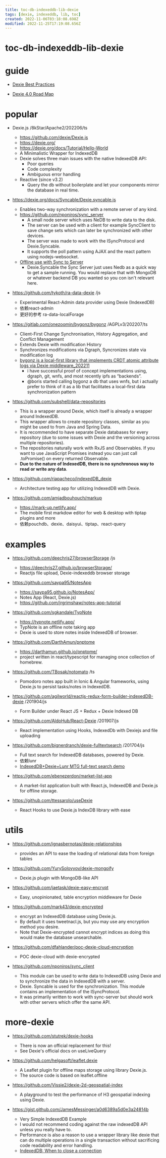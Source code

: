 ```yaml
---
title: toc-db-indexeddb-lib-dexie
tags: [dexie, indexeddb, lib, toc]
created: 2022-11-06T03:18:08.698Z
modified: 2022-11-25T17:19:08.656Z
---
```


# toc-db-indexeddb-lib-dexie

# guide

- [Dexie Best Practices](https://dexie.org/docs/Tutorial/Best-Practices)

- [Dexie 4.0 Road Map](https://github.com/dexie/Dexie.js/discussions/1455)
# popular
- Dexie.js /8kStar/Apache2/202206/ts
  - https://github.com/dexie/Dexie.js
  - https://dexie.org/
  - https://dexie.org/docs/Tutorial/Hello-World
  - A Minimalistic Wrapper for IndexedDB
  - Dexie solves three main issues with the native IndexedDB API:
    - Poor queries
    - Code complexity
    - Ambiguous error handling
  - Reactive (since v3.2)
    - Query the db without boilerplate and let your components mirror the database in real time.
- https://dexie.org/docs/Syncable/Dexie.syncable.js
  - Enables two-way synchronization with a remote server of any kind.
  - https://github.com/nponiros/sync_server
    - A small node server which uses NeDB to write data to the disk. 
    - The server can be used with a client for example SyncClient to save change sets which can later be synchronized with other devices. 
    - The server was made to work with the ISyncProtocol and Dexie.Syncable. 
    - It supports the poll pattern using AJAX and the react pattern using nodejs-websocket.
  - [Offline use with Sync to Server](https://github.com/only-cliches/Nano-SQL/issues/18)
    - Dexie.Syncable the Sync Server just uses Nedb as a quick way to get a sample running. You would replace that with MongoDB or whatever backend DB you wanted so you con isn't relevant here.

- https://github.com/tykoth/ra-data-dexie /js
  - Experimental React-Admin data provider using Dexie (IndexedDB)
  - 依赖react-admin
  - 更好的参考 ra-data-localForage

- https://gitlab.com/onezoomin/bygonz/bygonz /AGPLv3/202207/ts
  - Client-First Change Synchronisation, History Aggregation, and Conflict Management
  - Extends Dexie with modification History
  - Synchronizes modifications via Dgraph, Syncronizes state via modification log
  - [bygonz is a local-first library that implements CRDT atomic attribute logs via Dexie middleware_202211](https://talk.fission.codes/t/onezoomin-ztax-bygonz-fundability-exploration/3640)
    - i have successful proof of concept implementations using, dgraph, git, wnfs, and most recently ipfs as “backends”.
    - @boris started calling bygonz a db that uses wnfs, but i actually prefer to think of it as a lib that facilitates a local-first data synchronization pattern

- https://github.com/subshell/data-repositories
  - This is a wrapper around Dexie, which itself is already a wrapper around IndexedDB. 
  - This wrapper allows to create repository classes, similar as you might be used to from Java and Spring Data.
  - It is recommended to have separate Dexie databases for every repository (due to some issues with Dexie and the versioning across multiple repositories). 
  - The repositories naturally work with RxJS and Observables. If you want to use JavaScript Promises instead you can just call .toPromise() on every returned Observable. 
  - **Due to the nature of IndexedDB, there is no synchronous way to read or write any data**.

- https://github.com/riapacheco/indexedDB_dexie
  - Architecture testing app for utilizing IndexedDB with Dexie.

- https://github.com/amjadbouhouch/markup
  - https://mark-up.netlify.app/
  - The mobile first markdow editor for web & desktop with tiptap plugins and more
  - 依赖pouchdb、dexie、daisyui、tiptap、react-query
# examples
- https://github.com/deechris27/browserStorage /js
  - https://deechris27.github.io/browserStorage/
  - Reactjs file upload, Dexie-indexeddb browser storage

- https://github.com/saypa95/NotesApp
  - https://saypa95.github.io/NotesApp/
  - Notes App (React, Dexie.js)
  - https://github.com/jrgrimshaw/notes-app-tutorial

- https://github.com/sgkandale/TypNote
  - https://typnote.netlify.app/
  - TypNote is an offline note taking app
  - Dexie is used to store notes inside IndexedDB of browser.

- https://github.com/DarthAmun/pnptome
  - https://darthamun.github.io/pnptome/
  - project written in react/typescript for managing once collection of homebrew. 

- https://github.com/TBosak/notomato /ts
  - Pomodoro notes app built in Ionic & Angular frameworks, using Dexie.js to persist tasks/notes in IndexedDB.

- https://github.com/agilworld/reactjs-redux-form-builder-indexedDB-dexie /201904/js
  - Form Builder under React JS + Redux + Dexie Indexed DB

- https://github.com/AldoHub/React-Dexie /201907/js
  - React implementation using Hooks, IndexedDb with Dexiejs and file uploading

- https://github.com/bignerdranch/dexie-fulltextsearch  /201704/js
  - Full text search for IndexedDB databases, powered by Dexie.
  - 依赖lunr
  - [IndexedDB+Dexie+Lunr MTG full-text search demo](https://gist.github.com/nolanlawson/6f69f4a573c1da862e92)

- https://github.com/ebenezerdon/market-list-app
  - A market-list application built with React.js, IndexedDB and Dexie.js for offline storage.

- https://github.com/ttessarolo/useDexie
  - React Hooks to use Dexie.js IndexDB library with ease
# utils
- https://github.com/ignasbernotas/dexie-relationships
  - provides an API to ease the loading of relational data from foreign tables

- https://github.com/YurySolovyov/dexie-mongoify
  - Dexie.js plugin with MongoDB-like API

- https://github.com/jaetask/dexie-easy-encrypt
  - Easy, unopinionated, table encryption middleware for Dexie

- https://github.com/mark43/dexie-encrypted
  - encrypt an IndexedDB database using Dexie.js. 
  - By default it uses tweetnacl.js, but you may use any encryption method you desire. 
  - Note that Dexie-encrypted cannot encrypt indices as doing this would make the database unsearchable.

- https://github.com/dfahlander/poc-dexie-cloud-encryption
  - POC dexie-cloud with dexie-encrypted

- https://github.com/nponiros/sync_client
  - This module can be used to write data to IndexedDB using Dexie and to synchronize the data in IndexedDB with a server. 
  - Dexie. Syncable is used for the synchronization. This module contains an implementation of the ISyncProtocol. 
  - It was primarily written to work with sync-server but should work with other servers which offer the same API.
# more-dexie
- https://github.com/stutrek/dexie-hooks
  - There is now an official replacement for this!
  - See Dexie's official docs on useLiveQuery

- https://github.com/helgasoft/leaflet.dexie
  - A Leaflet plugin for offline maps storage using library Dexie.js.
  - The source code is based on leaflet.offline

- https://github.com/Vissie2/dexie-2d-geospatial-index
  - A playground to test the performance of H3 geospatial indexing using Dexie.

- https://gist.github.com/JamesMessinger/a0d6389a5d0e3a24814b
  - Very Simple IndexedDB Example
  - I would not recommend coding against the raw indexedDB API unless you really have to. 
  - Performance is also a reason to use a wrapper library like dexie that can do multiple operations in a single transaction without sacrificing code readability and error handling.
  - [IndexedDB: When to close a connection](https://stackoverflow.com/questions/34915581)
